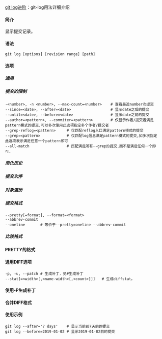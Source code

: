 [git log进阶](https://www.cnblogs.com/irocker/p/advanced-git-log.html)：git-log用法详细介绍

#### 简介

显示提交记录。

#### 语法

```
git log [options] [revision range] [path]
```

#### 选项

##### 通用

##### 提交的限制

```
-<number>, -n <number>, --max-count=<number>	# 查看最近number次提交
--since=<date>, --after=<date>					# 显示date之后的提交
--until=<date>, --before=<date>					# 显示date之前的提交
--author=<pattern>, --commiter=<pattern>		# 仅显示作者/提交者满足pattern模式的提交,可以多次使用此选项指定多个作者/提交者
--grep-reflog=<pattern>		# 仅匹配reflog入口满足pattern模式的提交
--grep=<pattern>			# 仅匹配log信息满足pattern模式的提交,如多次指定此选项表示满足任意一个pattern即可
--all-match					# 匹配满足所有--grep的提交,而不是满足任何一个即可.
```



##### 简化历史

##### 提交次序

##### 对象遍历

##### 提交格式

```
--pretty[=format], --format=<format>
--abbrev-commit
--oneline		# 等价于--pretty=oneline --abbrev-commit
```



##### 比较格式

#### PRETTY的格式

#### 通用DIFF选项

```
-p, -u, --patch	# 生成补丁，见#生成补丁
--stat[=<width>[,<name-width>[,<count>]]]	# 生成diffstat。
```



#### 使用-P生成补丁

#### 合并DIFF格式

#### 使用示例

```
git log --after='7 days'	# 显示当前到7天前的提交
git log --before=2019-01-02	# 显示2019-01-02前的提交
```

